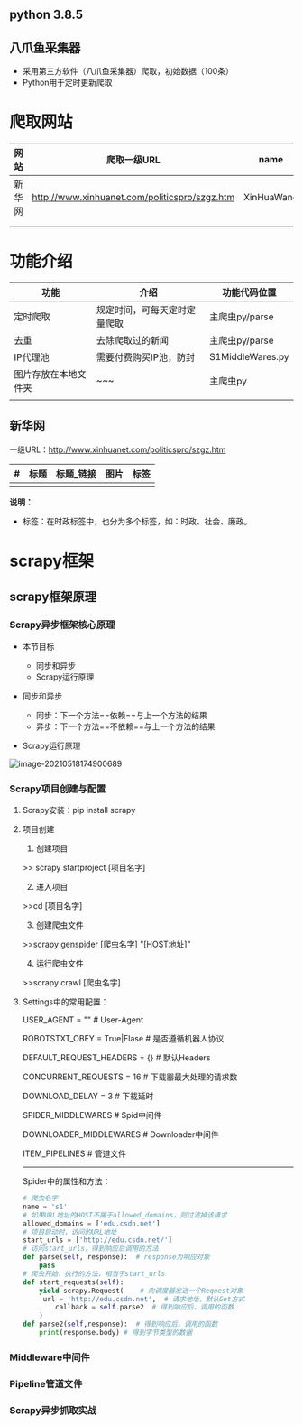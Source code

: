 ## python 3.8.5

## 八爪鱼采集器

- 采用第三方软件（八爪鱼采集器）爬取，初始数据（100条）
- Python用于定时更新爬取

# 爬取网站

| 网站   | 爬取一级URL                                   | name       |
| ------ | --------------------------------------------- | ---------- |
| 新华网 | http://www.xinhuanet.com/politicspro/szgz.htm | XinHuaWang |
|        |                                               |            |
|        |                                               |            |

# 功能介绍

| 功能                 | 介绍                         | 功能代码位置     |
| -------------------- | ---------------------------- | ---------------- |
| 定时爬取             | 规定时间，可每天定时定量爬取 | 主爬虫py/parse   |
| 去重                 | 去除爬取过的新闻             | 主爬虫py/parse   |
| IP代理池             | 需要付费购买IP池，防封       | S1MiddleWares.py |
| 图片存放在本地文件夹 | ~~~                          | 主爬虫py         |
|                      |                              |                  |



## 新华网 

一级URL：http://www.xinhuanet.com/politicspro/szgz.htm

| #    | 标题 | 标题_链接 | 图片 | 标签 |
| ---- | ---- | --------- | ---- | ---- |
|      |      |           |      |      |

**说明：**

- 标签：在时政标签中，也分为多个标签，如：时政、社会、廉政。





#  scrapy框架

## scrapy框架原理

### Scrapy异步框架核心原理

- 本节目标
  - 同步和异步
  - Scrapy运行原理
- 同步和异步
  - 同步：下一个方法==依赖==与上一个方法的结果
  - 异步：下一个方法==不依赖==与上一个方法的结果

- Scrapy运行原理

![image-20210518174900689](https://i.loli.net/2021/05/18/idJGw2LmOxcj4Cn.png)

### Scrapy项目创建与配置

1. Scrapy安装：pip install scrapy

2. 项目创建

   1. 创建项目

   \>> scrapy startproject [项目名字]

   2. 进入项目

   \>>cd [项目名字]

   3. 创建爬虫文件

   \>>scrapy genspider [爬虫名字] "[HOST地址]"

   4. 运行爬虫文件

   \>>scrapy crawl [爬虫名字]

3. Settings中的常用配置：

   USER_AGENT = ""								# User-Agent

   ROBOTSTXT_OBEY = True|Flase		# 是否遵循机器人协议

   DEFAULT_REQUEST_HEADERS = {}	# 默认Headers

   CONCURRENT_REQUESTS = 16		# 下载器最大处理的请求数

   DOWNLOAD_DELAY = 3					# 下载延时

   SPIDER_MIDDLEWARES					# Spid中间件

   DOWNLOADER_MIDDLEWARES		# Downloader中间件

   ITEM_PIPELINES									# 管道文件

   ---

   Spider中的属性和方法：

   ```python
   # 爬虫名字
   name = 's1'
   # 如果URL地址的HOST不属于allowed_domains，则过滤掉该请求
   allowed_domains = ['edu.csdn.net']
   # 项目启动时，访问的URL地址
   start_urls = ['http://edu.csdn.net/']
   # 访问start_urls，得到响应后调用的方法
   def parse(self, response):  # response为响应对象
       pass
   # 爬虫开始，执行的方法，相当于start_urls
   def start_requests(self):
       yield scrapy.Request(	# 向调度器发送一个Request对象
       	url = 'http://edu.csdn.net',  # 请求地址，默认Get方式
           callback = self.parse2  # 得到响应后，调用的函数
       )
   def parse2(self,response):  # 得到响应后，调用的函数
       print(response.body)	# 得到字节类型的数据
   ```

   

### Middleware中间件

### Pipeline管道文件

### Scrapy异步抓取实战

